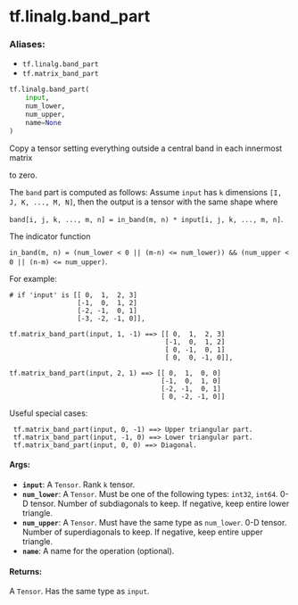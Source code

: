 <div itemscope itemtype="http://developers.google.com/ReferenceObject">
<meta itemprop="name" content="tf.linalg.band_part" />
<meta itemprop="path" content="Stable" />
</div>

# tf.linalg.band_part

### Aliases:

* `tf.linalg.band_part`
* `tf.matrix_band_part`

``` python
tf.linalg.band_part(
    input,
    num_lower,
    num_upper,
    name=None
)
```

Copy a tensor setting everything outside a central band in each innermost matrix

to zero.

The `band` part is computed as follows:
Assume `input` has `k` dimensions `[I, J, K, ..., M, N]`, then the output is a
tensor with the same shape where

`band[i, j, k, ..., m, n] = in_band(m, n) * input[i, j, k, ..., m, n]`.

The indicator function

`in_band(m, n) = (num_lower < 0 || (m-n) <= num_lower)) &&
                 (num_upper < 0 || (n-m) <= num_upper)`.

For example:

```
# if 'input' is [[ 0,  1,  2, 3]
                 [-1,  0,  1, 2]
                 [-2, -1,  0, 1]
                 [-3, -2, -1, 0]],

tf.matrix_band_part(input, 1, -1) ==> [[ 0,  1,  2, 3]
                                       [-1,  0,  1, 2]
                                       [ 0, -1,  0, 1]
                                       [ 0,  0, -1, 0]],

tf.matrix_band_part(input, 2, 1) ==> [[ 0,  1,  0, 0]
                                      [-1,  0,  1, 0]
                                      [-2, -1,  0, 1]
                                      [ 0, -2, -1, 0]]
```

Useful special cases:

```
 tf.matrix_band_part(input, 0, -1) ==> Upper triangular part.
 tf.matrix_band_part(input, -1, 0) ==> Lower triangular part.
 tf.matrix_band_part(input, 0, 0) ==> Diagonal.
```

#### Args:

* <b>`input`</b>: A `Tensor`. Rank `k` tensor.
* <b>`num_lower`</b>: A `Tensor`. Must be one of the following types: `int32`, `int64`.
    0-D tensor. Number of subdiagonals to keep. If negative, keep entire
    lower triangle.
* <b>`num_upper`</b>: A `Tensor`. Must have the same type as `num_lower`.
    0-D tensor. Number of superdiagonals to keep. If negative, keep
    entire upper triangle.
* <b>`name`</b>: A name for the operation (optional).


#### Returns:

A `Tensor`. Has the same type as `input`.